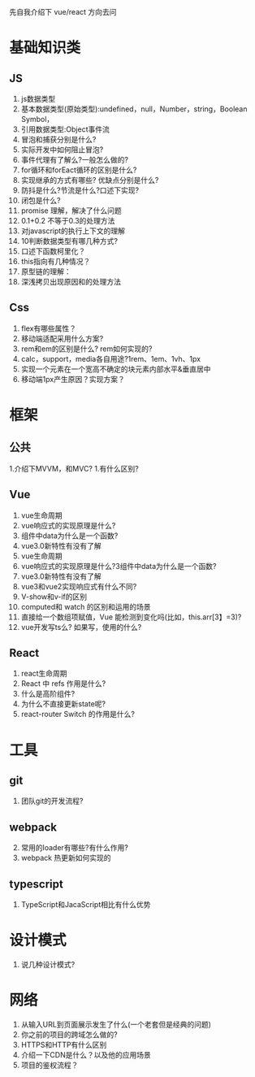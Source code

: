 先自我介绍下
vue/react 方向去问


# 基础知识类
## JS
1. js数据类型
1. 基本数据类型(原始类型):undefined，null，Number，string，Boolean Symbol，
2. 引用数据类型:Object事件流
1. 冒泡和捕获分别是什么?
2. 实际开发中如何阻止冒泡?
3. 事件代理有了解么?一般怎么做的?
4. for循环和forEact循环的区别是什么?
5. 实现继承的方式有哪些? 优缺点分别是什么?
6. 防抖是什么?节流是什么?口述下实现?
7. 闭包是什么?
8. promise 理解，解决了什么问题
9. 0.1+0.2 不等于0.3的处理方法
10. 对javascript的执行上下文的理解
11. 10判断数据类型有哪几种方式?
12. 口述下函数柯里化？
13. this指向有几种情况？
14. 原型链的理解：
15. 深浅拷贝出现原因和的处理方法


## Css
1. flex有哪些属性？
2. 移动端适配采用什么方案?
3. rem和em的区别是什么? rem如何实现的?
4. calc，support，media各自用途?1rem、1em、1vh、1px
5. 实现一个元素在一个宽高不确定的块元素内部水平&垂直居中
6. 移动端1px产生原因？实现方案？


# 框架
## 公共
1.介绍下MVVM，和MVC?
1.有什么区别?



## Vue
1. vue生命周期
2. vue响应式的实现原理是什么?
3. 组件中data为什么是一个函数?
4. vue3.0新特性有没有了解
5. vue生命周期
6. vue响应式的实现原理是什么?3组件中data为什么是一个函数?
7. vue3.0新特性有没有了解
8. vue3和vue2实现响应式有什么不同?
9. V-show和v-if的区别
10. computed和 watch 的区别和运用的场景
11. 直接给一个数组项赋值，Vue 能检测到变化吗(比如，this.arr[3】=3)?
12. vue开发写ts么? 如果写，使用的什么?


## React
1. react生命周期
2. React 中 refs 作用是什么?
3. 什么是高阶组件?
4. 为什么不直接更新state呢?
5. react-router Switch 的作用是什么?


# 工具

## git
1. 团队git的开发流程?


## webpack
2. 常用的loader有哪些?有什么作用?
3. webpack 热更新如何实现的

## typescript

1. TypeScript和JacaScript相比有什么优势


# 设计模式
1. 说几种设计模式?


# 网络
1. 从输入URL到页面展示发生了什么(一个老套但是经典的问题)
2. 你之前的项目的跨域怎么做的?
3. HTTPS和HTTP有什么区别
4. 介绍一下CDN是什么？以及他的应用场景
5. 项目的鉴权流程？